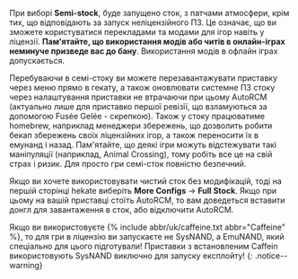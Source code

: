 При виборі **Semi-stock**, буде запущено сток, з патчами атмосфери, крім тих, що відповідають за запуск неліцензійного ПЗ. Це означає, що ви зможете користуватися перекладами та модами для ігор навіть у ліцензії. **Пам'ятайте, що використання модів або читів в онлайн-іграх неминуче призведе вас до бану**. Використання модів в офлайн іграх допускається. 

Перебуваючи в семі-стоку ви можете перезавантажувати приставку через меню прямо в гекату, а також оновлювати системне ПЗ стоку через налаштування приставки не втрачаючи при цьому AutoRCM (актуально лише для приставко першої ревізії, що взламуються за допомогою Fusée Gelée - скрепкою). Також у стоку працюватиме homebrew, наприклад менеджери збережень, що дозволить робити бекап збережень своїх ліцензійних ігор, а також переносити їх в емунанд і назад. Пам'ятайте, що деякі ігри можуть відстежувати такі маніпуляції (наприклад, Animal Crossing), тому робіть все це на свій страх і ризик. Для просто гри семі-сток повністю безпечний.

Якщо ви хочете використовувати чистий сток без модифікацій, тоді на першій сторінці hekate виберіть **More Configs** -> **Full Stock**. Якщо при цьому на вашій приставці стоїть AutoRCM, то вам доведеться вставити донгл для завантаження в сток, або відключити AutoRCM.

Якщо ви використовуєте {% include abbr/uk/caffeine.txt abbr="Caffeine" %}, то для гри в ліцензію ви запускаєте не SysNAND, а EmuNAND, який спеціально для цього підготували! Приставки з встановленим Caffein використовують SysNAND виключно для запуску експлойту!
{: .notice--warning}